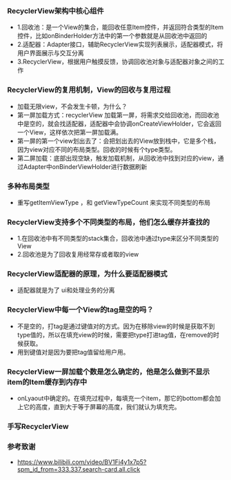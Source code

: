 ### RecyclerView架构中核心组件
- 1.回收池：是一个View的集合，能回收任意Item控件，并返回符合类型的Item控件，比如onBinderHolder方法中的第一个参数就是从回收池中返回的
- 2.适配器：Adapter接口，辅助RecyclerView实现列表展示，适配器模式，将用户界面展示与交互分离
- 3.RecyclerView，根据用户触摸反馈，协调回收池对象与适配器对象之间的工作

### RecyclerView的复用机制，View的回收与复用过程
- 加载无限view，不会发生卡顿，为什么？
- 第一屏加载方式：recyclerView 加载第一屏，将需求交给回收池，而回收池中是空的，就会找适配器，适配器中会协调onCreateViewHolder，它会返回一个View，这样依次把第一屏加载满。
- 第一屏的第一个view划出去了：会把划出去的View放到栈中，它是多个栈，因为view对应不同的布局类型。回收的时候有个type类型。
- 第二屏加载：底部出现空缺，触发加载机制，从回收池中找到对应的view，通过Adapter中onBinderViewHolder进行数据刷新

### 多种布局类型
- 重写getItemViewType ，和 getViewTypeCount 来实现不同类型的布局

### RecyclerView支持多个不同类型的布局，他们怎么缓存并查找的
- 1.在回收池中有不同类型的stack集合，回收池中通过type来区分不同类型的View
- 2.回收池是为了回收复用经常存或者取的view

### RecyclerView适配器的原理，为什么要适配器模式
- 适配器就是为了 ui和处理业务的分离

### RecyclerView中每一个View的tag是空的吗？
- 不是空的，打tag是通过键值对的方式。因为在移除view的时候是获取不到type值的，所以在填充view的时候，需要把type打进tag值，在remove的时候获取。
- 用到键值对是因为要把tag值留给用户用。

### RecyclerView一屏加载个数是怎么确定的，他是怎么做到不显示item的Item缓存到内存中
- onLyaout中确定的。在填充过程中，每填充一个item，那它的bottom都会加上它的高度，直到大于等于屏幕的高度，我们就认为填充完。

### 手写RecyclerView

### 参考致谢
- https://www.bilibili.com/video/BV1Fi4y1x7p5?spm_id_from=333.337.search-card.all.click